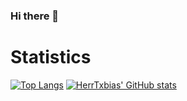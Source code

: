 ### Hi there 👋

<!--
**HerrTxbias/herrtxbias** is a ✨ _special_ ✨ repository because its `README.md` (this file) appears on your GitHub profile.

Here are some ideas to get you started:

- 🔭 I’m currently working on ...
- 🌱 I’m currently learning ...
- 👯 I’m looking to collaborate on ...
- 🤔 I’m looking for help with ...
- 💬 Ask me about ...
- 📫 How to reach me: ...
- 😄 Pronouns: ...
- ⚡ Fun fact: ...
-->

# Statistics
[![Top Langs](https://github-readme-stats.vercel.app/api/top-langs/?username=herrtxbias&show_icons=true&theme=dark&hide_border=true&count_private=true)](https://github.com/anuraghazra/github-readme-stats)
[![HerrTxbias' GitHub stats](https://github-readme-stats.vercel.app/api?username=herrtxbias&show_icons=true&theme=dark&hide_border=true&count_private=true)](https://github.com/anuraghazra/github-readme-stats)
